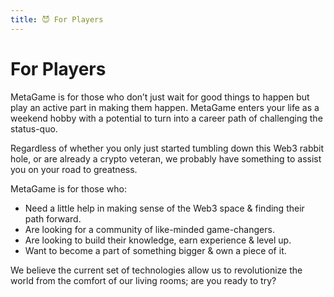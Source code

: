 ```yaml
---
title: 😈 For Players
---
```

 
# For Players

MetaGame is for those who don’t just wait for good things to happen but play an active part in making them happen. MetaGame enters your life as a weekend hobby with a potential to turn into a career path of challenging the status-quo.

  

Regardless of whether you only just started tumbling down this Web3 rabbit hole, or are already a crypto veteran, we probably have something to assist you on your road to greatness.

  

MetaGame is for those who:

-   Need a little help in making sense of the Web3 space & finding their path forward.
-   Are looking for a community of like-minded game-changers.
-   Are looking to build their knowledge, earn experience & level up.
-   Want to become a part of something bigger & own a piece of it.
    

  

We believe the current set of technologies allow us to revolutionize the world from the comfort of our living rooms; are you ready to try?
